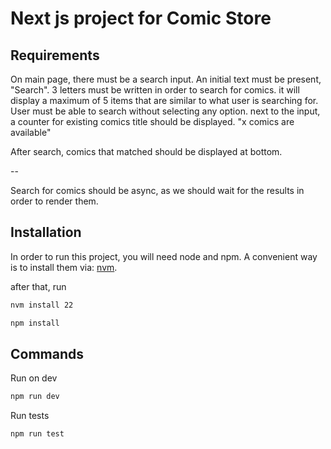 # Next js project for Comic Store

## Requirements

On main page, there must be a search input. An initial text must be present, "Search". 3 letters must be written in order to search for comics. it will display a maximum of 5 items that are similar to what user is searching for. User must be able to search without selecting any option.
next to the input, a counter for existing comics title should be displayed. "x comics are available"

After search, comics that matched should be displayed at bottom.

--

Search for comics should be async, as we should wait for the results in order to render them.

## Installation

In order to run this project, you will need node and npm. A convenient way is to install them via: [nvm](https://github.com/nvm-sh/nvm).

after that, run

```bash
nvm install 22
```

```bash
npm install
```

## Commands

Run on dev

```bash
npm run dev
```

Run tests

```bash
npm run test
```
